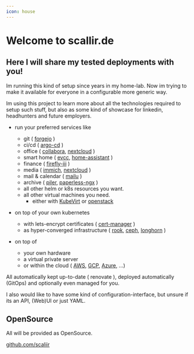 ```yaml
---
icon: house
---
```

# Welcome to scallir.de

## Here I will share my tested deployments with you!

Im running this kind of setup since years in my home-lab. Now im trying to make it available for everyone in a configurable more generic way.

Im using this project to learn more about all the technologies required to setup such stuff, but also as some kind of showcase for linkedin, headhunters and future employers.

* run your preferred services like

    * git ( [forgejo](https://forgejo.org/) )
    * ci/cd ( [argo-cd](https://argoproj.github.io/cd/) )
    * office ( [collabora](https://www.collaboraonline.com), [nextcloud](https://nextcloud.com/) )
    * smart home ( [evcc](https://evcc.io/), [home-assistant](https://www.home-assistant.io/) )
    * finance ( [firefly-iii](https://www.firefly-iii.org/) )
    * media ( [immich](https://immich.app/), [nextcloud](https://nextcloud.com/) )
    * mail & calendar ( [mailu](https://mailu.io) )
    * archive ( [piler](https://www.mailpiler.org/), [paperless-ngx](https://docs.paperless-ngx.com/) )
    * all other helm or k8s resources you want.
    * all other virtual machines you need.
        * either with [KubeVirt](https://kubevirt.io/) or [openstack](https://www.openstack.org/)

* on top of your own kubernetes

    * with lets-encrypt certificates ( [cert-manager](https://cert-manager.io/) )
    * as hyper-converged infrastructure ( [rook](https://rook.io/), [ceph](https://ceph.io), [longhorn](https://longhorn.io/) )

* on top of

    * your own hardware
    * a virtual private server
    * or within the cloud ( [AWS](https://aws.amazon.com), [GCP](https://cloud.google.com/), [Azure](https://azure.microsoft.com), ...)

All automatically kept up-to-date ( renovate ), deployed automatically (GitOps) and optionally even managed for you.

I also would like to have some kind of configuration-interface, but unsure if its an API, (Web)UI or just YAML.

## OpenSource

All will be provided as OpenSource.

[github.com/scaliir](https://github.com/scaliir)


